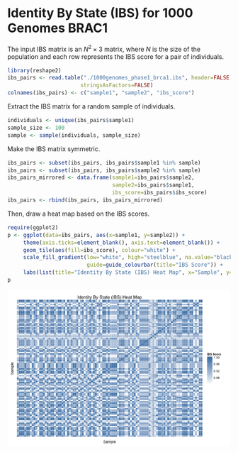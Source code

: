 # Identity By State (IBS) for 1000 Genomes BRAC1



The input IBS matrix is an $N^2\times 3$ matrix, where $N$ is the size of the
population and each row represents the IBS score for a pair of individuals.


```r
library(reshape2)
ibs_pairs <- read.table("./1000genomes_phase1_brca1.ibs", header=FALSE,
                       stringsAsFactors=FALSE)
colnames(ibs_pairs) <- c("sample1", "sample2", "ibs_score")
```

Extract the IBS matrix for a random sample of individuals.


```r
individuals <- unique(ibs_pairs$sample1)
sample_size <- 100
sample <- sample(individuals, sample_size)
```

Make the IBS matrix symmetric.


```r
ibs_pairs <- subset(ibs_pairs, ibs_pairs$sample1 %in% sample)
ibs_pairs <- subset(ibs_pairs, ibs_pairs$sample2 %in% sample)
ibs_pairs_mirrored <- data.frame(sample1=ibs_pairs$sample2,
                                 sample2=ibs_pairs$sample1,
                                 ibs_score=ibs_pairs$ibs_score)
ibs_pairs <- rbind(ibs_pairs, ibs_pairs_mirrored)
```

Then, draw a heat map based on the IBS scores.


```r
require(ggplot2)
p <- ggplot(data=ibs_pairs, aes(x=sample1, y=sample2)) +
     theme(axis.ticks=element_blank(), axis.text=element_blank()) +
     geom_tile(aes(fill=ibs_score), colour="white") +
     scale_fill_gradient(low="white", high="steelblue", na.value="black",
                         guide=guide_colourbar(title="IBS Score")) +
     labs(list(title="Identity By State (IBS) Heat Map", x="Sample", y="Sample"))
p
```

<img src="figure/ibs-heat-map-1.png" title="plot of chunk ibs-heat-map" alt="plot of chunk ibs-heat-map" style="display: block; margin: auto;" />

